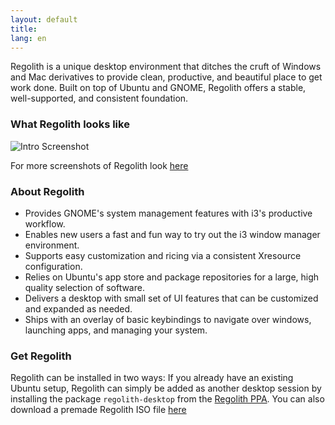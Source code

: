 ```yaml
---
layout: default
title: 
lang: en
---
```

Regolith is a unique desktop environment that ditches the cruft of Windows and Mac derivatives to provide clean, productive, and beautiful place to get work done. Built on top of Ubuntu and GNOME, Regolith offers a stable, well-supported, and consistent foundation.

### What Regolith looks like

![Intro Screenshot](assets/image.png)

For more screenshots of Regolith look [here](http://127.0.0.1:4000/screenshots.html)

### About Regolith


- Provides GNOME's system management features with i3's productive workflow.
- Enables new users a fast and fun way to try out the i3 window manager environment.
- Supports easy customization and ricing via a consistent Xresource configuration.
- Relies on Ubuntu's app store and package repositories for a large, high quality selection of software.
- Delivers a desktop with small set of UI features that can be customized and expanded as needed.
- Ships with an overlay of basic keybindings to navigate over windows, launching apps, and managing your system.

### Get Regolith

Regolith can be installed in two ways:  If you already have an existing Ubuntu setup, Regolith can simply be added as another desktop session by installing the package `regolith-desktop` from the [Regolith PPA](https://launchpad.net/~kgilmer/+archive/ubuntu/regolith-stable). You can also download a premade Regolith ISO file [here](https://sourceforge.net/projects/regolith-linux/)
